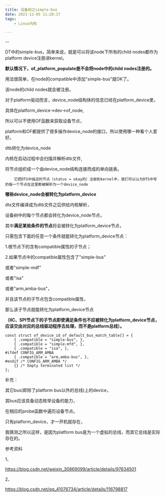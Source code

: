 ```yaml
---
title: 设备树之simple-bus
date: 2021-11-05 11:28:17
tags:
	- Linux内核

---
```


--

DT中的simple-bus，简单来说，就是可以将该node下所有的child nodes都作为platform device注册进kernel。

**默认情况下，of_platform_populate是不会将node中的child nodes注册的。** 

用法很简单，在node的compatible中添加"simple-bus"就OK了。

该node的child nodes就会被注册。 



对于platform驱动而言，device_node结构体的信息已经在platform_device里，

具体在platform_device->dev->of_node,

所以可以不使用OF函数来获取设备节点，

platform和OF都提供了很多操作device_node的接口，所以使用哪一种看个人爱好。

dtb转化为device_node

内核在启动过程中会扫描并解析dtb文件,

将节点组织成一个由device_node结构连接而成的单向链表。

        它把DTS中描述的节点（status = okay的）注册到kernel中，我们可以认为DTS中写的每一个节点在这里都被解析为一个device_node
**哪些device_node会被转化为platform_device**

dts文件编译成为dtb文件之后供给内核解析，

设备树中的每个节点都会转化为device_node节点，

其中**满足某些条件的节点**将会被转化为platform_device节点，

只需包含下面的任意一个条件就能转化为platform_device节点：

1.根节点下的含有compatible属性的子节点；

2.如果节点中的compatible属性包含了"simple-bus"

或者"simple-mdf"

或者"isa"

或者"arm,amba-bus"，

并且该节点的子节点包含compatible属性，

那么该子节点就能转化为platform_device节点

**（IIC、SPI节点下的子节点即使满足条件也不应被转化为platform_device节点，应该交由对应的总线驱动程序去处理，而不是platform总线）。**

```
const struct of_device_id of_default_bus_match_table[] = {
	{ .compatible = "simple-bus", },
	{ .compatible = "simple-mfd", },
	{ .compatible = "isa", },
#ifdef CONFIG_ARM_AMBA
	{ .compatible = "arm,amba-bus", },
#endif /* CONFIG_ARM_AMBA */
	{} /* Empty terminated list */
};
```



补充：

其它bus(即除了platform bus以外的总线)上的device，

其bus应该具备动态枚举设备的能力，

在相应的probe函数中遍历设备节点。

只有platform_device，才一开机就存在，

我猜测之所以这样，是因为platform bus是为一个虚拟的总线，而其它总线是实际存在的。


参考资料

1、

https://blog.csdn.net/weixin_30869099/article/details/97634501

2、

https://blog.csdn.net/qq_41076734/article/details/116798817